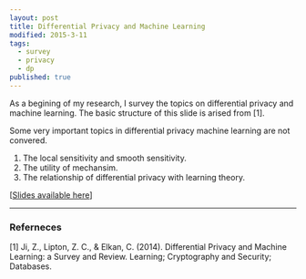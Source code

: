 ```yaml
---
layout: post
title: Differential Privacy and Machine Learning
modified: 2015-3-11
tags:
  - survey
  - privacy
  - dp
published: true
---
```


As a begining of my research, I survey the topics on differential privacy and machine learning. The basic structure of this slide is arised from [1].

Some very important topics in differential privacy machine learning are not convered.

1. The local sensitivity and smooth sensitivity.
2. The utility of mechansim.
3. The relationship of differential privacy with learning theory.

[[Slides available here](http://www.cse.ust.hk/~bliuab/files/differential_privacy_machine_learing.pdf)]


----
### Referneces

[1] Ji, Z., Lipton, Z. C., & Elkan, C. (2014). Differential Privacy and Machine Learning: a Survey and Review. Learning; Cryptography and Security; Databases.
